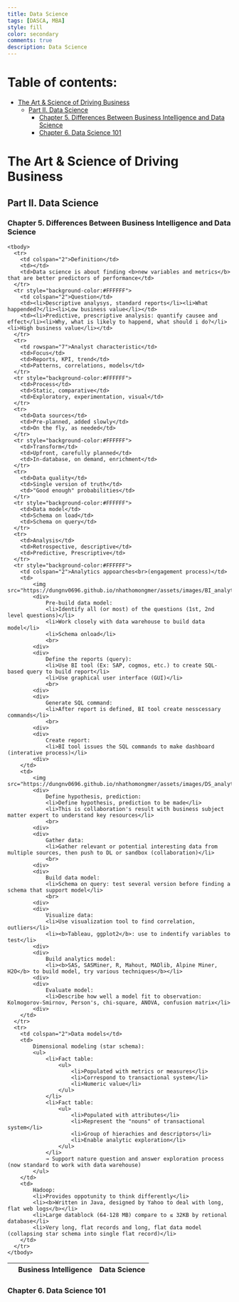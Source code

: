 ```yaml
---
title: Data Science
tags: [DASCA, MBA]
style: fill
color: secondary
comments: true
description: Data Science
---
```


<!-- Start Document Outline -->
# Table of contents:
* [The Art &amp; Science of Driving Business](#the-art--science-of-driving-business)
	* [Part II. Data Science](#part-ii-data-science)
		* [Chapter 5. Differences Between Business Intelligence and Data Science](#chapter-5-differences-between-business-intelligence-and-data-science)
		* [Chapter 6. Data Science 101](#chapter-6-data-science-101)

<!-- End Document Outline -->

# The Art & Science of Driving Business
## Part II. Data Science
### Chapter 5. Differences Between Business Intelligence and Data Science


<table>
    <thead>
      <tr>
        <th colspan="2"></th>
        <th>Business Intelligence</th>
        <th>Data Science</th>
      </tr>
    </thead>
    
    <tbody>
      <tr>
        <td colspan="2">Definition</td>
        <td></td>
        <td>Data science is about finding <b>new variables and metrics</b> that are better predictors of performance</td>
      </tr>
      <tr style="background-color:#FFFFFF">
        <td colspan="2">Question</td>
        <td><li>Descriptive analysys, standard reports</li><li>What happended?</li><li>Low business value</li></td>
        <td><li>Predictive, prescriptive analysis: quantify causee and effect</li><li>Why, what is likely to happend, what should i do?</li><li>High business value</li></td>
      </tr>
      <tr>
        <td rowspan="7">Analyst characteristic</td>
        <td>Focus</td>
        <td>Reports, KPI, trend</td>
        <td>Patterns, correlations, models</td>
      </tr>
      <tr style="background-color:#FFFFFF">
        <td>Process</td>
        <td>Static, comparative</td>
        <td>Exploratory, experimentation, visual</td>
      </tr>
      <tr>
        <td>Data sources</td>
        <td>Pre-planned, added slowly</td>
        <td>On the fly, as needed</td>
      </tr>
      <tr style="background-color:#FFFFFF">
        <td>Transform</td>
        <td>Upfront, carefully planned</td>
        <td>In-database, on demand, enrichment</td>
      </tr>
      <tr>
        <td>Data quality</td>
        <td>Single version of truth</td>
        <td>"Good enough" probabilities</td>
      </tr>
      <tr style="background-color:#FFFFFF">
        <td>Data model</td>
        <td>Schema on load</td>
        <td>Schema on query</td>
      </tr>
      <tr>
        <td>Analysis</td>
        <td>Retrospective, descriptive</td>
        <td>Predictive, Prescriptive</td>
      </tr>
      <tr style="background-color:#FFFFFF">
        <td colspan="2">Analytics appoarches<br>(engagement process)</td>
        <td>
            <img src="https://dungnv0696.github.io/nhathomongmer/assets/images/BI_analytic_approachs.png"/>
            <div>
                Pre-build data model:
                <li>Identify all (or most) of the questions (1st, 2nd level questions)</li>
                <li>Work closely with data warehouse to build data model</li>
                <li>Schema onload</li>
                <br>
            <div>
            <div>
                Define the reports (query):
                <li>Use BI tool (Ex: SAP, cogmos, etc.) to create SQL-based query to build report</li>
                <li>Use graphical user interface (GUI)</li>
                <br>
            <div>
            <div>
                Generate SQL command:
                <li>After report is defined, BI tool create nesscessary commands</li>
                <br>
            <div>
            <div>
                Create report:
                <li>BI tool issues the SQL commands to make dashboard (interative process)</li>
            <div>
        </td>
        <td>
            <img src="https://dungnv0696.github.io/nhathomongmer/assets/images/DS_analytic_approachs.png"/>
            <div>
                Define hypothesis, prediction:
                <li>Define hypothesis, prediction to be made</li>
                <li>This is collaboration's result with business subject matter expert to understand key resources</li>
                <br>
            <div>
            <div>
                Gather data:
                <li>Gather relevant or potential interesting data from multiple sources, then push to DL or sandbox (collaboration)</li>
                <br>
            <div>
            <div>
                Build data model:
                <li>Schema on query: test several version before finding a schema that support model</li>
                <br>
            <div>
            <div>
                Visualize data:
                <li>Use visualization tool to find correlation, outliers</li>
                <li><b>Tableau, ggplot2</b>: use to indentify variables to test</li>
            <div>
            <div>
                Build analytics model:
                <li><b>SAS, SASMiner, R, Mahout, MADlib, Alpine Miner, H2O</b> to build model, try various techniques</b></li>
            <div>
            <div>
                Evaluate model:
                <li>Describe how well a model fit to observation: Kolmogorov-Smirnov, Person's, chi-square, ANOVA, confusion matrix</li>
            <div>
        </td>
      </tr>
      <tr>
        <td colspan="2">Data models</td>
        <td>
            Dimensional modeling (star schema):
            <ul>
                <li>Fact table:
                    <ul>
                        <li>Populated with metrics or measures</li>
                        <li>Correspond to transactional system</li>
                        <li>Numeric value</li>
                    </ul>
                </li>
                <li>Fact table:
                    <ul>
                        <li>Populated with attributes</li>
                        <li>Represent the "nouns" of transactional system</li>
                        <li>Group of hierachies and descriptors</li>
                        <li>Enable analytic exploration</li>
                    </ul>
                </li>
                → Support nature question and answer exploration process (now standard to work with data warehouse)
            </ul>
        </td>
        <td>
            Hadoop:
            <li>Provides oppotunity to think differently</li>
            <li><b>Written in Java, designed by Yahoo to deal with long, flat web logs</b></li>
            <li>Large datablock (64-128 MB) compare to ≤ 32KB by retional database</li>
            <li>Very long, flat records and long, flat data model (collapsing star schema into single flat record)</li>
        </td>
      </tr>
    </tbody>
</table>

### Chapter 6. Data Science 101
